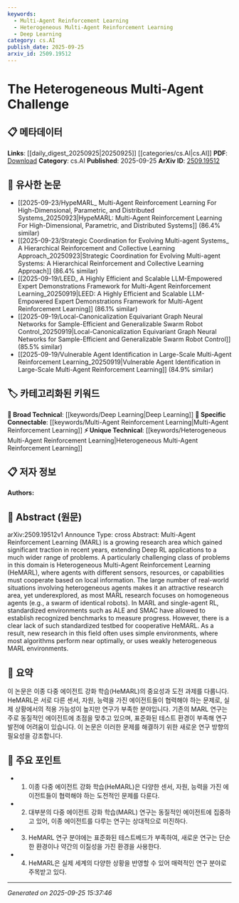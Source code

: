 ```yaml
---
keywords:
  - Multi-Agent Reinforcement Learning
  - Heterogeneous Multi-Agent Reinforcement Learning
  - Deep Learning
category: cs.AI
publish_date: 2025-09-25
arxiv_id: 2509.19512
---
```


<!-- KEYWORD_LINKING_METADATA:
{
  "processed_timestamp": "2025-09-25T15:37:46.052914",
  "vocabulary_version": "1.0",
  "selected_keywords": [
    "Multi-Agent Reinforcement Learning",
    "Heterogeneous Multi-Agent Reinforcement Learning",
    "Deep Learning"
  ],
  "rejected_keywords": [],
  "similarity_scores": {
    "Multi-Agent Reinforcement Learning": 0.82,
    "Heterogeneous Multi-Agent Reinforcement Learning": 0.79,
    "Deep Learning": 0.75
  },
  "extraction_method": "AI_prompt_based",
  "budget_applied": true,
  "candidates_json": {
    "candidates": [
      {
        "surface": "Multi-Agent Reinforcement Learning",
        "canonical": "Multi-Agent Reinforcement Learning",
        "aliases": [
          "MARL"
        ],
        "category": "specific_connectable",
        "rationale": "MARL is a key research area connecting various AI and ML applications, facilitating links to related multi-agent systems.",
        "novelty_score": 0.55,
        "connectivity_score": 0.85,
        "specificity_score": 0.78,
        "link_intent_score": 0.82
      },
      {
        "surface": "Heterogeneous Multi-Agent Reinforcement Learning",
        "canonical": "Heterogeneous Multi-Agent Reinforcement Learning",
        "aliases": [
          "HeMARL"
        ],
        "category": "unique_technical",
        "rationale": "HeMARL represents a specialized subset of MARL, crucial for understanding diverse agent interactions.",
        "novelty_score": 0.72,
        "connectivity_score": 0.68,
        "specificity_score": 0.82,
        "link_intent_score": 0.79
      },
      {
        "surface": "Deep Reinforcement Learning",
        "canonical": "Deep Learning",
        "aliases": [
          "Deep RL"
        ],
        "category": "broad_technical",
        "rationale": "Deep RL is a foundational concept in AI, linking to broader deep learning methodologies.",
        "novelty_score": 0.48,
        "connectivity_score": 0.87,
        "specificity_score": 0.65,
        "link_intent_score": 0.75
      }
    ],
    "ban_list_suggestions": [
      "standardized environments",
      "simple environments",
      "real-world situations"
    ]
  },
  "decisions": [
    {
      "candidate_surface": "Multi-Agent Reinforcement Learning",
      "resolved_canonical": "Multi-Agent Reinforcement Learning",
      "decision": "linked",
      "scores": {
        "novelty": 0.55,
        "connectivity": 0.85,
        "specificity": 0.78,
        "link_intent": 0.82
      }
    },
    {
      "candidate_surface": "Heterogeneous Multi-Agent Reinforcement Learning",
      "resolved_canonical": "Heterogeneous Multi-Agent Reinforcement Learning",
      "decision": "linked",
      "scores": {
        "novelty": 0.72,
        "connectivity": 0.68,
        "specificity": 0.82,
        "link_intent": 0.79
      }
    },
    {
      "candidate_surface": "Deep Reinforcement Learning",
      "resolved_canonical": "Deep Learning",
      "decision": "linked",
      "scores": {
        "novelty": 0.48,
        "connectivity": 0.87,
        "specificity": 0.65,
        "link_intent": 0.75
      }
    }
  ]
}
-->

# The Heterogeneous Multi-Agent Challenge

## 📋 메타데이터

**Links**: [[daily_digest_20250925|20250925]] [[categories/cs.AI|cs.AI]]
**PDF**: [Download](https://arxiv.org/pdf/2509.19512.pdf)
**Category**: cs.AI
**Published**: 2025-09-25
**ArXiv ID**: [2509.19512](https://arxiv.org/abs/2509.19512)

## 🔗 유사한 논문
- [[2025-09-23/HypeMARL_ Multi-Agent Reinforcement Learning For High-Dimensional, Parametric, and Distributed Systems_20250923|HypeMARL: Multi-Agent Reinforcement Learning For High-Dimensional, Parametric, and Distributed Systems]] (86.4% similar)
- [[2025-09-23/Strategic Coordination for Evolving Multi-agent Systems_ A Hierarchical Reinforcement and Collective Learning Approach_20250923|Strategic Coordination for Evolving Multi-agent Systems: A Hierarchical Reinforcement and Collective Learning Approach]] (86.4% similar)
- [[2025-09-19/LEED_ A Highly Efficient and Scalable LLM-Empowered Expert Demonstrations Framework for Multi-Agent Reinforcement Learning_20250919|LEED: A Highly Efficient and Scalable LLM-Empowered Expert Demonstrations Framework for Multi-Agent Reinforcement Learning]] (86.1% similar)
- [[2025-09-19/Local-Canonicalization Equivariant Graph Neural Networks for Sample-Efficient and Generalizable Swarm Robot Control_20250919|Local-Canonicalization Equivariant Graph Neural Networks for Sample-Efficient and Generalizable Swarm Robot Control]] (85.5% similar)
- [[2025-09-19/Vulnerable Agent Identification in Large-Scale Multi-Agent Reinforcement Learning_20250919|Vulnerable Agent Identification in Large-Scale Multi-Agent Reinforcement Learning]] (84.9% similar)

## 🏷️ 카테고리화된 키워드
**🧠 Broad Technical**: [[keywords/Deep Learning|Deep Learning]]
**🔗 Specific Connectable**: [[keywords/Multi-Agent Reinforcement Learning|Multi-Agent Reinforcement Learning]]
**⚡ Unique Technical**: [[keywords/Heterogeneous Multi-Agent Reinforcement Learning|Heterogeneous Multi-Agent Reinforcement Learning]]

## 📋 저자 정보

**Authors:** 

## 📄 Abstract (원문)

arXiv:2509.19512v1 Announce Type: cross 
Abstract: Multi-Agent Reinforcement Learning (MARL) is a growing research area which gained significant traction in recent years, extending Deep RL applications to a much wider range of problems. A particularly challenging class of problems in this domain is Heterogeneous Multi-Agent Reinforcement Learning (HeMARL), where agents with different sensors, resources, or capabilities must cooperate based on local information. The large number of real-world situations involving heterogeneous agents makes it an attractive research area, yet underexplored, as most MARL research focuses on homogeneous agents (e.g., a swarm of identical robots). In MARL and single-agent RL, standardized environments such as ALE and SMAC have allowed to establish recognized benchmarks to measure progress. However, there is a clear lack of such standardized testbed for cooperative HeMARL. As a result, new research in this field often uses simple environments, where most algorithms perform near optimally, or uses weakly heterogeneous MARL environments.

## 📝 요약

이 논문은 이종 다중 에이전트 강화 학습(HeMARL)의 중요성과 도전 과제를 다룹니다. HeMARL은 서로 다른 센서, 자원, 능력을 가진 에이전트들이 협력해야 하는 문제로, 실제 상황에서의 적용 가능성이 높지만 연구가 부족한 분야입니다. 기존의 MARL 연구는 주로 동질적인 에이전트에 초점을 맞추고 있으며, 표준화된 테스트 환경이 부족해 연구 발전에 어려움이 있습니다. 이 논문은 이러한 문제를 해결하기 위한 새로운 연구 방향의 필요성을 강조합니다.

## 🎯 주요 포인트

- 1. 이종 다중 에이전트 강화 학습(HeMARL)은 다양한 센서, 자원, 능력을 가진 에이전트들이 협력해야 하는 도전적인 문제를 다룬다.
- 2. 대부분의 다중 에이전트 강화 학습(MARL) 연구는 동질적인 에이전트에 집중하고 있어, 이종 에이전트를 다루는 연구는 상대적으로 미진하다.
- 3. HeMARL 연구 분야에는 표준화된 테스트베드가 부족하여, 새로운 연구는 단순한 환경이나 약간의 이질성을 가진 환경을 사용한다.
- 4. HeMARL은 실제 세계의 다양한 상황을 반영할 수 있어 매력적인 연구 분야로 주목받고 있다.


---

*Generated on 2025-09-25 15:37:46*